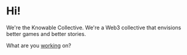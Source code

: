 # Hi!
We're the Knowable Collective. We're a Web3 collective that envisions better games and better stories.

What are you [working](working.md) on?
